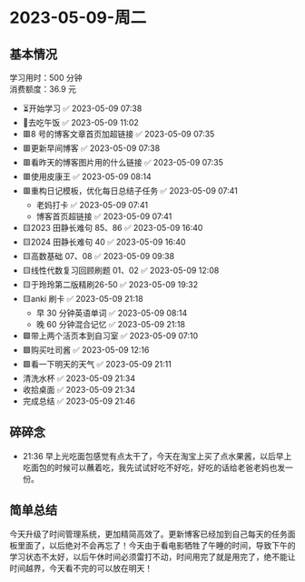 # 2023-05-09-周二

## 基本情况

学习用时：500 分钟  
消费额度：36.9 元

-   ⏳开始学习 ✅ 2023-05-09 07:38
-   🍕去吃午饭 ✅ 2023-05-09 11:02
-   🟥8 号的博客文章首页加超链接 ✅ 2023-05-09 07:35
-   🟥更新早间博客 ✅ 2023-05-09 07:38
-   🟥看昨天的博客图片用的什么链接 ✅ 2023-05-09 07:35
-   🟥使用皮康王 ✅ 2023-05-09 08:14
-   🟥重构日记模板，优化每日总结子任务 ✅ 2023-05-09 07:41
    -   老妈打卡 ✅ 2023-05-09 07:41
    -   博客首页超链接 ✅ 2023-05-09 07:41
-   🟨2023 田静长难句 85、86 ✅ 2023-05-09 16:40
-   🟨2024 田静长难句 40 ✅ 2023-05-09 16:40
-   🟨高数基础 07、08 ✅ 2023-05-09 09:38
-   🟨线性代数复习回顾刷题 01、02 ✅ 2023-05-09 12:08
-   🟨于玲玲第二版精刷26-50 ✅ 2023-05-09 19:32
-   🟨anki 刷卡 ✅ 2023-05-09 21:18
    -   早 30 分钟英语单词 ✅ 2023-05-09 08:14
    -   晚 60 分钟混合记忆 ✅ 2023-05-09 21:18
-   🟩带上两个活页本到自习室 ✅ 2023-05-09 07:10
-   🟩购买吐司酱 ✅ 2023-05-09 12:16
-   🟩看一下明天的天气 ✅ 2023-05-09 21:11
-   清洗水杯 ✅ 2023-05-09 21:34
-   收拾桌面 ✅ 2023-05-09 21:34
-   完成总结 ✅ 2023-05-09 21:46

## 碎碎念

-   21:36 早上光吃面包感觉有点太干了，今天在淘宝上买了点水果酱，以后早上吃面包的时候可以蘸着吃，我先试试好吃不好吃，好吃的话给老爸老妈也发一份。

## 简单总结

今天升级了时间管理系统，更加精简高效了。更新博客已经加到自己每天的任务面板里面了，以后绝对不会再忘了！今天由于看电影牺牲了午睡的时间，导致下午的学习状态不太好，以后午休时间必须雷打不动，时间用完了就是用完了，绝不能让时间越界，今天看不完的可以放在明天！